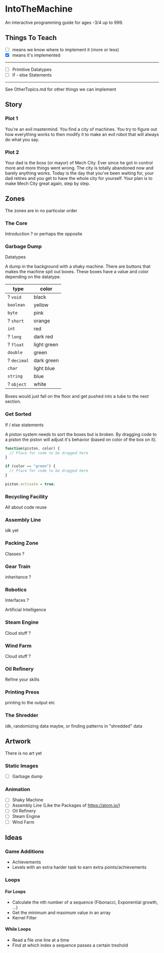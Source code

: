 # IntoTheMachine
An interactive programming guide for ages -3/4 up to 999.

## Things To Teach
- [ ] means we know where to implement it (more or less)
- [x] means it's implemented
---------------------------------------------------------
- [ ] Primitive Datatypes
- [ ] If - else Statements
---------------------------------------------------------
See OtherTopics.md for other things we can implement

## Story
### Plot 1
You're an evil mastermind. You find a city of machines. You try to figure out how everything works to then modify it to make an evil robot that will always do what you say.

### Plot 2
Your dad is the boss (or mayor) of Mech City. Ever since he got in control more and more things went wrong. The city is totally abandoned now and barely anything works. Today is the day that you've been waiting for, your dad retires and you get to have the whole city for yourself. Your plan is to make Mech City great again, step by step.

## Zones
The zones are in no particular order

### The Core
Introduction ? or perhaps the opposite

### Garbage Dump
Datatypes

A dump in the background with a shaky machine. There are buttons that makes the machine spit out boxes. These boxes have a value and color depending on the datatype.

type | color
---- | -----
? `void` | black
`boolean` | yellow
`byte` | pink
? `short` | orange
`int` | red
? `long` | dark red
? `float` | light green
`double` | green
? `decimal` | dark green
`char` | light blue
`string` | blue
? `object` | white

Boxes would just fall on the floor and get pushed into a tube to the next section.

### Get Sorted
If / else statements

A piston system needs to sort the boxes but is broken. By dragging code to a piston the piston will adjust it's behavior (based on color of the box on it).

```javascript
function(piston, color) {
  // Place for code to be dragged here
}
```

```javascript
if (color == "green") {
  // Place for code to be dragged here
}
```

```javascript
piston.activate = true;
```

### Recycling Facility
All about code reuse

### Assembly Line
idk yet

### Packing Zone
Classes ?

### Gear Train
inheritance ?

### Robotics
Interfaces ?

Artificial Intelligence

### Steam Engine
Cloud stuff ?

### Wind Farm
Cloud stuff ?

### Oil Refinery
Refine your skills

### Printing Press
printing to the output etc

### The Shredder
idk, randomizing data maybe, or finding patterns in "shredded" data

## Artwork
There is no art yet

### Static Images
- [ ] Garbage dump

### Animation
- [ ] Shaky Machine
- [ ] Assembly Line (Like the Packages of https://atom.io/)
- [ ] Oil Refinery
- [ ] Steam Engine
- [ ] Wind Farm

## Ideas
### Game Additions
* Achievements
* Levels with an extra harder task to earn extra points/achievements
### Loops
#### For Loops
* Calculate the nth number of a sequence (Fibonacci, Exponential growth, ...)
* Get the minimum and maximum value in an array
* Kernel Filter
#### While Loops
* Read a file one line at a time
* Find at which index a sequence passes a certain treshold
